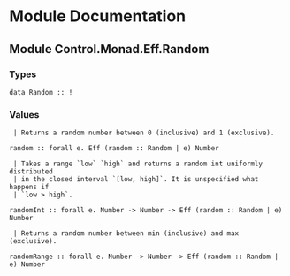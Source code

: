 # Module Documentation

## Module Control.Monad.Eff.Random

### Types


    data Random :: !


### Values

     | Returns a random number between 0 (inclusive) and 1 (exclusive).

    random :: forall e. Eff (random :: Random | e) Number

     | Takes a range `low` `high` and returns a random int uniformly distributed
     | in the closed interval `[low, high]`. It is unspecified what happens if
     | `low > high`.

    randomInt :: forall e. Number -> Number -> Eff (random :: Random | e) Number

     | Returns a random number between min (inclusive) and max (exclusive).

    randomRange :: forall e. Number -> Number -> Eff (random :: Random | e) Number